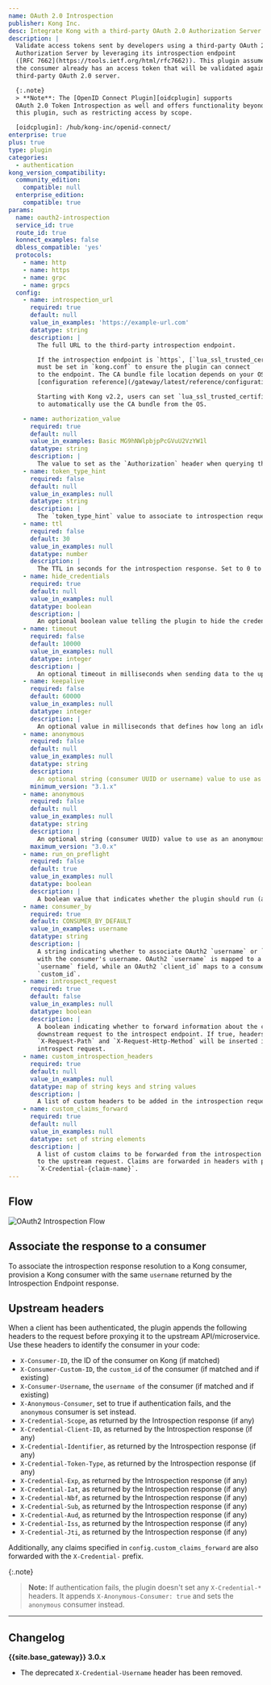 ```yaml
---
name: OAuth 2.0 Introspection
publisher: Kong Inc.
desc: Integrate Kong with a third-party OAuth 2.0 Authorization Server
description: |
  Validate access tokens sent by developers using a third-party OAuth 2.0
  Authorization Server by leveraging its introspection endpoint
  ([RFC 7662](https://tools.ietf.org/html/rfc7662)). This plugin assumes that
  the consumer already has an access token that will be validated against a
  third-party OAuth 2.0 server.

  {:.note}
  > **Note**: The [OpenID Connect Plugin][oidcplugin] supports
  OAuth 2.0 Token Introspection as well and offers functionality beyond
  this plugin, such as restricting access by scope.

  [oidcplugin]: /hub/kong-inc/openid-connect/
enterprise: true
plus: true
type: plugin
categories:
  - authentication
kong_version_compatibility:
  community_edition:
    compatible: null
  enterprise_edition:
    compatible: true
params:
  name: oauth2-introspection
  service_id: true
  route_id: true
  konnect_examples: false
  dbless_compatible: 'yes'
  protocols:
    - name: http
    - name: https
    - name: grpc
    - name: grpcs
  config:
    - name: introspection_url
      required: true
      default: null
      value_in_examples: 'https://example-url.com'
      datatype: string
      description: |
        The full URL to the third-party introspection endpoint.

        If the introspection endpoint is `https`, [`lua_ssl_trusted_certificate`](/gateway/latest/reference/configuration/#lua_ssl_trusted_certificate)
        must be set in `kong.conf` to ensure the plugin can connect
        to the endpoint. The CA bundle file location depends on your OS. See the
        [configuration reference](/gateway/latest/reference/configuration/#lua_ssl_trusted_certificate) for a list.

        Starting with Kong v2.2, users can set `lua_ssl_trusted_certificate=system`
        to automatically use the CA bundle from the OS.

    - name: authorization_value
      required: true
      default: null
      value_in_examples: Basic MG9hNWlpbjpPcGVuU2VzYW1l
      datatype: string
      description: |
        The value to set as the `Authorization` header when querying the introspection endpoint. This depends on the OAuth 2.0 server, but usually is the `client_id` and `client_secret` as a Base64-encoded Basic Auth string (`Basic MG9hNWl...`).
    - name: token_type_hint
      required: false
      default: null
      value_in_examples: null
      datatype: string
      description: |
        The `token_type_hint` value to associate to introspection requests.
    - name: ttl
      required: false
      default: 30
      value_in_examples: null
      datatype: number
      description: |
        The TTL in seconds for the introspection response. Set to 0 to disable the expiration.
    - name: hide_credentials
      required: true
      default: null
      value_in_examples: null
      datatype: boolean
      description: |
        An optional boolean value telling the plugin to hide the credential to the upstream API server. It will be removed by Kong before proxying the request.
    - name: timeout
      required: false
      default: 10000
      value_in_examples: null
      datatype: integer
      description: |
        An optional timeout in milliseconds when sending data to the upstream server.
    - name: keepalive
      required: false
      default: 60000
      value_in_examples: null
      datatype: integer
      description: |
        An optional value in milliseconds that defines how long an idle connection lives before being closed.
    - name: anonymous
      required: false
      default: null
      value_in_examples: null
      datatype: string
      description:
        An optional string (consumer UUID or username) value to use as an “anonymous” consumer if authentication fails. If empty (default null), the request fails with an authentication failure `4xx`. Note that this value must refer to the consumer `id` or `username` attribute, and **not** its `custom_id`.
      minimum_version: "3.1.x"
    - name: anonymous
      required: false
      default: null
      value_in_examples: null
      datatype: string
      description: |
        An optional string (consumer UUID) value to use as an anonymous consumer if authentication fails. If empty (default), the request fails with an authentication failure `4xx`.
      maximum_version: "3.0.x"
    - name: run_on_preflight
      required: false
      default: true
      value_in_examples: null
      datatype: boolean
      description: |
        A boolean value that indicates whether the plugin should run (and try to authenticate) on `OPTIONS` preflight requests. If set to `false`, then `OPTIONS` requests will always be allowed.
    - name: consumer_by
      required: true
      default: CONSUMER_BY_DEFAULT
      value_in_examples: username
      datatype: string
      description: |
        A string indicating whether to associate OAuth2 `username` or `client_id`
        with the consumer's username. OAuth2 `username` is mapped to a consumer's
        `username` field, while an OAuth2 `client_id` maps to a consumer's
        `custom_id`.
    - name: introspect_request
      required: true
      default: false
      value_in_examples: null
      datatype: boolean
      description: |
        A boolean indicating whether to forward information about the current
        downstream request to the introspect endpoint. If true, headers
        `X-Request-Path` and `X-Request-Http-Method` will be inserted into the
        introspect request.
    - name: custom_introspection_headers
      required: true
      default: null
      value_in_examples: null
      datatype: map of string keys and string values
      description: |
        A list of custom headers to be added in the introspection request.
    - name: custom_claims_forward
      required: true
      default: null
      value_in_examples: null
      datatype: set of string elements
      description: |
        A list of custom claims to be forwarded from the introspection response
        to the upstream request. Claims are forwarded in headers with prefix
        `X-Credential-{claim-name}`.
---
```


## Flow

![OAuth2 Introspection Flow](/assets/images/docs/oauth2/oauth2-introspection.png)

## Associate the response to a consumer

To associate the introspection response resolution to a Kong consumer, provision a Kong consumer with the same `username` returned by the Introspection Endpoint response.

## Upstream headers

When a client has been authenticated, the plugin appends the following headers to the request before proxying it to the upstream API/microservice.
Use these headers to identify the consumer in your code:

- `X-Consumer-ID`, the ID of the consumer on Kong (if matched)
- `X-Consumer-Custom-ID`, the `custom_id` of the consumer (if matched and if existing)
- `X-Consumer-Username`, the `username of` the consumer (if matched and if existing)
- `X-Anonymous-Consumer`, set to true if authentication fails, and the `anonymous` consumer is set instead.
- `X-Credential-Scope`, as returned by the Introspection response (if any)
- `X-Credential-Client-ID`, as returned by the Introspection response (if any)
- `X-Credential-Identifier`, as returned by the Introspection response (if any)
- `X-Credential-Token-Type`, as returned by the Introspection response (if any)
- `X-Credential-Exp`, as returned by the Introspection response (if any)
- `X-Credential-Iat`, as returned by the Introspection response (if any)
- `X-Credential-Nbf`, as returned by the Introspection response (if any)
- `X-Credential-Sub`, as returned by the Introspection response (if any)
- `X-Credential-Aud`, as returned by the Introspection response (if any)
- `X-Credential-Iss`, as returned by the Introspection response (if any)
- `X-Credential-Jti`, as returned by the Introspection response (if any)

Additionally, any claims specified in `config.custom_claims_forward` are also forwarded with the `X-Credential-` prefix.

{:.note}
> **Note:** If authentication fails, the plugin doesn't set any `X-Credential-*` headers.
It appends `X-Anonymous-Consumer: true` and sets the `anonymous` consumer instead.

---
## Changelog

**{{site.base_gateway}} 3.0.x**
* The deprecated `X-Credential-Username` header has been removed.
